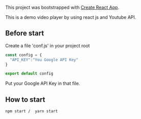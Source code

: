 This project was bootstrapped with [Create React App](https://github.com/facebookincubator/create-react-app).

This is a demo video player by using react js and Youtube API.

## Before start

Create a file 'conf.js' in your project root

```javascript
const config = {
  "API_KEY":"You Google API Key"
}

export default config

```

Put your Google API Key in that file.

## How to start

```bash
npm start /  yarn start
```
